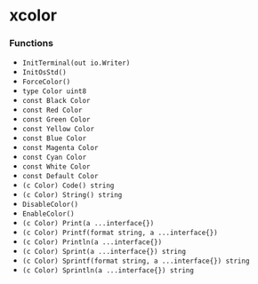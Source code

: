 # xcolor

### Functions

+ `InitTerminal(out io.Writer)`
+ `InitOsStd()`
+ `ForceColor()`
+ `type Color uint8`
+ `const Black Color`
+ `const Red Color`
+ `const Green Color`
+ `const Yellow Color`
+ `const Blue Color`
+ `const Magenta Color`
+ `const Cyan Color`
+ `const White Color`
+ `const Default Color`
+ `(c Color) Code() string`
+ `(c Color) String() string`
+ `DisableColor()`
+ `EnableColor()`
+ `(c Color) Print(a ...interface{})`
+ `(c Color) Printf(format string, a ...interface{})`
+ `(c Color) Println(a ...interface{})`
+ `(c Color) Sprint(a ...interface{}) string`
+ `(c Color) Sprintf(format string, a ...interface{}) string`
+ `(c Color) Sprintln(a ...interface{}) string`
